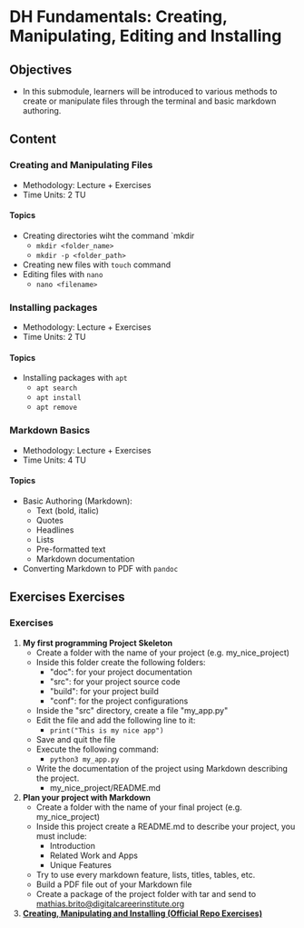 # DH Fundamentals: Creating, Manipulating, Editing and Installing

## Objectives

-  In this submodule, learners will be introduced to various methods to create or manipulate files through the terminal and basic markdown authoring.


## Content

### Creating and Manipulating Files

- Methodology: Lecture + Exercises
- Time Units: 2 TU

#### Topics

- Creating directories wiht the command `mkdir
   - `mkdir <folder_name>`
   - `mkdir -p <folder_path>`
- Creating new files with `touch` command
- Editing files with `nano`
   - `nano <filename>`

### Installing packages

- Methodology: Lecture + Exercises
- Time Units: 2 TU

#### Topics

- Installing packages with `apt`
  - `apt search`
  - `apt install`
  - `apt remove`

### Markdown Basics

- Methodology: Lecture + Exercises
- Time Units: 4 TU

#### Topics
  - Basic Authoring (Markdown):
    - Text (bold, italic)
    - Quotes
    - Headlines
    - Lists
    - Pre-formatted text
    - Markdown documentation
  - Converting Markdown to PDF with `pandoc`

## Exercises Exercises

### Exercises

1. **My first programming Project Skeleton**
    - Create a folder with the name of your project (e.g. my_nice_project)
    - Inside this folder create the following folders:
      - "doc": for your project documentation
      - "src": for your project source code
      - "build": for your project build
      - "conf": for the project configurations
    - Inside the "src" directory, create a file "my_app.py"
    - Edit the file and add the following line to it:
      - `print("This is my nice app")`
    - Save and quit the file
    - Execute the following command:
      - `python3 my_app.py`
    - Write the documentation of the project using Markdown
      describing the project.
      - my_nice_project/README.md
2. **Plan your project with Markdown**
    - Create a folder with the name of your final project (e.g. my_nice_project)
    - Inside this project create a README.md to describe your project, you must include:
        - Introduction
        - Related Work and Apps
        - Unique Features
    - Try to use every markdown feature, lists, titles, tables, etc.
    - Build a PDF file out of your Markdown file
    - Create a package of the project folder with tar and send to mathias.brito@digitalcareerinstitute.org
3. **[Creating, Manipulating and Installing (Official Repo Exercises)](https://github.com/dci-python-course/content-materials/tree/9e00f5dfae07c6ebe0c877c61a44771e654f3094/exercises/1_Fundamentals/1.3_Creating-Manipulating-and-Installing)**
